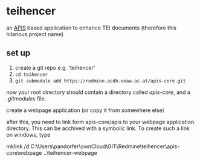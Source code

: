 # teihencer

an [APIS](https://apis.acdh.oeaw.ac.at) based application to enhance TEI documents (therefore this hilarious project name)

## set up

1. create a git repo e.g. 'teihencer'
2. `cd teihencer`
3. `git submodule add https://redmine.acdh.oeaw.ac.at/apis-core.git`

now your root directory should contain a directory called *apis-core*, and a *.gitmodules* file.

create a webpage application (or copy it from somewhere else)

after this, you need to link form apis-core/apis to your webpage application directory. This can be acchived with a symbolic link. To create such a link on windows, type

mklink /d C:\Users\pandorfer\ownCloud\GIT\Redmine\teihencer\apis-core\webpage ..\teihencer-webpage
